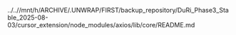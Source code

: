 ../..//mnt/h/ARCHIVE/.UNWRAP/FIRST/backup_repository/DuRi_Phase3_Stable_2025-08-03/cursor_extension/node_modules/axios/lib/core/README.md